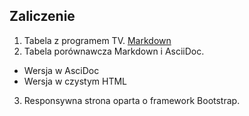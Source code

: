 ## Zaliczenie  
1. Tabela z programem TV. [Markdown](https://github.com/pponiewaz/TI/tree/master/zaliczenie/ProgramTV.md)
2. Tabela porównawcza Markdown i AsciiDoc.
  * Wersja w AsciDoc
  * Wersja w czystym HTML
3. Responsywna strona oparta o framework Bootstrap. 
  
